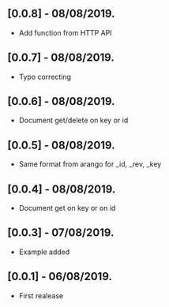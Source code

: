 ## [0.0.8] - 08/08/2019.

* Add function from HTTP API


## [0.0.7] - 08/08/2019.

* Typo correcting

## [0.0.6] - 08/08/2019.

* Document get/delete on key or id

## [0.0.5] - 08/08/2019.

* Same format from arango for _id, _rev, _key

## [0.0.4] - 08/08/2019.

* Document get on key or on id

## [0.0.3] - 07/08/2019.

* Example added

## [0.0.1] - 06/08/2019.

* First realease
